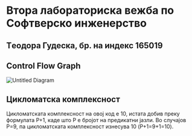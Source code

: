 # Втора лабораториска вежба по Софтверско инженерство

## Tеодора Гудеска, бр. на индекс 165019

## Control Flow Graph
![Untitled Diagram](https://github.com/teodoragudeska/SI_2024_lab2_165019/assets/166947184/b4e4fd79-6747-49d3-a84c-e33ad6c86ff0)

## Цикломатска комплексност
Цикломатската комплексност на овој код е 10, истата  добив преку формулата P+1, каде што P е бројот на предикатни јазли. Во случајoв P=9, па цикломатската комплексност изнесува 10 (P+1=9+1=10).
